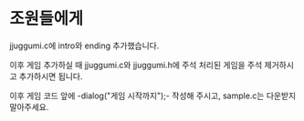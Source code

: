 # 조원들에게
jjuggumi.c에 intro와 ending 추가했습니다.

이후 게임 추가하실 때 jjuggumi.c와 jjuggumi.h에 주석 처리된 게임을 주석 제거하시고 추가하시면 됩니다.

이후 게임 코드 앞에 -dialog("게임 시작까지");- 작성해 주시고,
sample.c는 다운받지 말아주세요.
